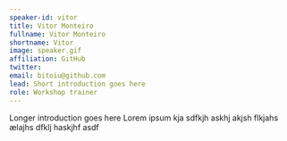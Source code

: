 ```yaml
---
speaker-id: vitor
title: Vitor Monteiro
fullname: Vitor Monteiro
shortname: Vitor
image: speaker.gif
affiliation: GitHub
twitter:
email: bitoiu@github.com
lead: Short introduction goes here
role: Workshop trainer
---
```


Longer introduction goes here Lorem ipsum kja sdfkjh askhj akjsh flkjahs
ælajhs dfklj haskjhf asdf
